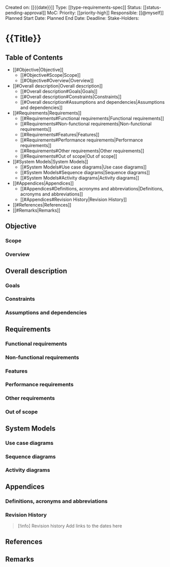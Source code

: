 Created on: [[{{date}}]]
Type: [[type-requirements-spec]]
Status: [[status-pending-approval]]
MoC: 
Priority: [[priority-high]]
Responsible: [[@myself]]
Planned Start Date: 
Planned End Date: 
Deadline: 
Stake-Holders: 
# {{Title}}

## Table of Contents

- [[#Objective|Objective]]
	- [[#Objective#Scope|Scope]]
	- [[#Objective#Overview|Overview]]
- [[#Overall description|Overall description]]
	- [[#Overall description#Goals|Goals]]
	- [[#Overall description#Constraints|Constraints]]
	- [[#Overall description#Assumptions and dependencies|Assumptions and dependencies]]
- [[#Requirements|Requirements]]
	- [[#Requirements#Functional requirements|Functional requirements]]
	- [[#Requirements#Non-functional requirements|Non-functional requirements]]
	- [[#Requirements#Features|Features]]
	- [[#Requirements#Performance requirements|Performance requirements]]
	- [[#Requirements#Other requirements|Other requirements]]
	- [[#Requirements#Out of scope|Out of scope]]
- [[#System Models|System Models]]
	- [[#System Models#Use case diagrams|Use case diagrams]]
	- [[#System Models#Sequence diagrams|Sequence diagrams]]
	- [[#System Models#Activity diagrams|Activity diagrams]]
- [[#Appendices|Appendices]]
	- [[#Appendices#Definitions, acronyms and abbreviations|Definitions, acronyms and abbreviations]]
	- [[#Appendices#Revision History|Revision History]]
- [[#References|References]]
- [[#Remarks|Remarks]]

## Objective


### Scope


### Overview


## Overall description


### Goals


### Constraints


### Assumptions and dependencies


## Requirements


### Functional requirements


### Non-functional requirements


### Features


### Performance requirements


### Other requirements


### Out of scope


## System Models


### Use case diagrams


### Sequence diagrams


### Activity diagrams


## Appendices


### Definitions, acronyms and abbreviations


### Revision History

> [!info] Revision history
> Add links to the dates here

## References


## Remarks